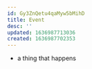 ```yaml
---
id: Gy3ZnQetu4qaMyw5bMihD
title: Event
desc: ''
updated: 1636987713036
created: 1636987702353
---
```



- a thing that happens
